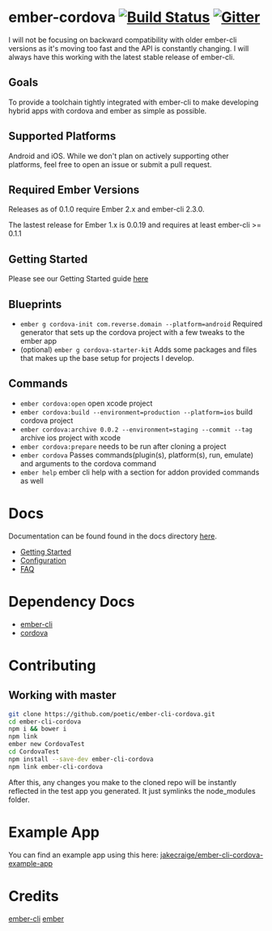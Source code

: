 # ember-cordova [![Build Status](https://travis-ci.org/poetic/ember-cli-cordova.svg?branch=master)](https://travis-ci.org/poetic/ember-cli-cordova) [![Gitter](https://badges.gitter.im/poetic/ember-cli-cordova.svg)](https://gitter.im/poetic/ember-cli-cordova?utm_source=badge&utm_medium=badge&utm_campaign=pr-badge)

I will not be focusing on backward compatibility with older ember-cli versions
as it's moving too fast and the API is constantly changing. I will always have
this working with the latest stable release of ember-cli.

## Goals

To provide a toolchain tightly integrated with ember-cli to make developing hybrid
apps with cordova and ember as simple as possible.

## Supported Platforms

Android and iOS. While we don't plan on actively supporting other platforms,
feel free to open an issue or submit a pull request.

## Required Ember Versions

Releases as of 0.1.0 require Ember 2.x and ember-cli 2.3.0.

The lastest release for Ember 1.x is 0.0.19 and requires at least ember-cli >= 0.1.1

## Getting Started

Please see our Getting Started guide
[here](https://github.com/poetic/ember-cli-cordova/blob/master/docs/getting-started.md)

## Blueprints
+ `ember g cordova-init com.reverse.domain --platform=android` Required generator
  that sets up the cordova project with a few tweaks to the ember app
+ (optional) `ember g cordova-starter-kit` Adds some packages and files that makes up the
  base setup for projects I develop.

## Commands
+ `ember cordova:open` open xcode project
+ `ember cordova:build --environment=production --platform=ios` build cordova project
+ `ember cordova:archive 0.0.2 --environment=staging --commit --tag` archive ios project with xcode
+ `ember cordova:prepare` needs to be run after cloning a project
+ `ember cordova` Passes commands(plugin(s), platform(s), run, emulate) and arguments to the cordova command
+ `ember help` ember cli help with a section for addon provided commands as well

# Docs

Documentation can be found found in the docs directory [here](https://github.com/poetic/ember-cli-cordova/tree/master/docs).

- [Getting Started](https://github.com/poetic/ember-cli-cordova/blob/master/docs/getting-started.md)
- [Configuration](https://github.com/poetic/ember-cli-cordova/blob/master/docs/configuration.md)
- [FAQ](https://github.com/poetic/ember-cli-cordova/blob/master/docs/faq.md)

# Dependency Docs

-  [ember-cli](http://ember-cli.com)
-  [cordova](http://cordova.apache.org/docs/en/4.0.0/)

# Contributing

## Working with master

``` sh
git clone https://github.com/poetic/ember-cli-cordova.git
cd ember-cli-cordova
npm i && bower i
npm link
ember new CordovaTest
cd CordovaTest
npm install --save-dev ember-cli-cordova
npm link ember-cli-cordova
```

After this, any changes you make to the cloned repo will be instantly reflected
in the test app you generated. It just symlinks the node_modules folder.

# Example App

You can find an example app using this here:
[jakecraige/ember-cli-cordova-example-app](https://github.com/jakecraige/ember-cli-cordova-example-app)

# Credits

[ember-cli](https://github.com/stefanpenner/ember-cli)
[ember](https://github.com/emberjs/emberjs)

